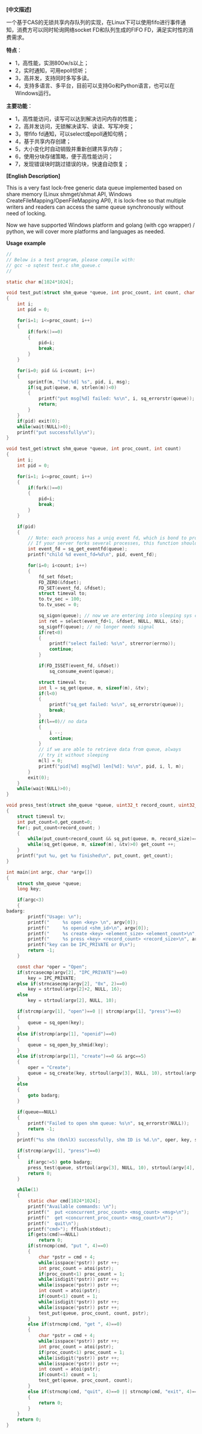 **[中文描述]**

一个基于CAS的无锁共享内存队列的实现，在Linux下可以使用fifo进行事件通知，消费方可以同时轮询网络socket FD和队列生成的FIFO FD，满足实时性的消费需求。

 **特点**：
 
  -   1，高性能，实测800w/s以上；
  -   2，实时通知，可用epoll侦听；
  -   3，高并发，支持同时多写多读。
  -   4，支持多语言、多平台，目前可以支持Go和Python语言，也可以在Windows运行。

 **主要功能**：
 
  -   1，高性能访问，读写可以达到解决访问内存的性能；
  -   2，高并发访问，无锁解决读写、读读、写写冲突；
  -   3，带fifo fd通知，可以select或epoll通知句柄；
  -   4，基于共享内存创建；
  -   5，大小变化时自动销毁并重新创建共享内存；
  -   6，使用分块存储策略，便于高性能访问；
  -   7，发现错误块时跳过错误的块，快速自动恢复；

**[English Description]**

This is a very fast lock-free generic data queue implemented based on share memory (Linux shmget/shmat API, Windows CreateFileMapping/OpenFileMapping API), it is lock-free so that multiple writers and readers can access the same queue synchronously without need of locking.

Now we have supported Windows platform and golang (with cgo wrapper) / python, we will cover more platforms and languages as needed.

**Usage example**

```C
//
// Below is a test program, please compile with:
// gcc -o sqtest test.c shm_queue.c
//

static char m[1024*1024];

void test_put(struct shm_queue *queue, int proc_count, int count, char *msg)
{
	int i;
	int pid = 0;

	for(i=1; i<=proc_count; i++)
	{
		if(fork()==0)
		{
			pid=i;
			break;
		}
	}

	for(i=0; pid && i<count; i++)
	{
		sprintf(m, "[%d:%d] %s", pid, i, msg);
		if(sq_put(queue, m, strlen(m))<0)
		{
			printf("put msg[%d] failed: %s\n", i, sq_errorstr(queue));
			return;
		}
	}
	if(pid) exit(0);
	while(wait(NULL)>0);
	printf("put successfully\n");
}

void test_get(struct shm_queue *queue, int proc_count, int count)
{
	int i;
	int pid = 0;

	for(i=1; i<=proc_count; i++)
	{
		if(fork()==0)
		{
			pid=i;
			break;
		}
	}

	if(pid)
	{
		// Note: each process has a uniq event fd, which is bond to process id
		// If your server forks several processes, this function should be called after fork()
		int event_fd = sq_get_eventfd(queue);
		printf("child %d event_fd=%d\n", pid, event_fd);

		for(i=0; i<count; i++)
		{
			fd_set fdset;
			FD_ZERO(&fdset);
			FD_SET(event_fd, &fdset);
			struct timeval to;
			to.tv_sec = 100;
			to.tv_usec = 0;

			sq_sigon(queue); // now we are entering into sleeping sys call
			int ret = select(event_fd+1, &fdset, NULL, NULL, &to);
			sq_sigoff(queue); // no longer needs signal
			if(ret<0)
			{
				printf("select failed: %s\n", strerror(errno));
				continue;
			}

			if(FD_ISSET(event_fd, &fdset))
				sq_consume_event(queue);

			struct timeval tv;
			int l = sq_get(queue, m, sizeof(m), &tv);
			if(l<0)
			{
				printf("sq_get failed: %s\n", sq_errorstr(queue));
				break;
			}
			if(l==0)// no data
			{
				i --;
				continue;
			}
			// if we are able to retrieve data from queue, always
			// try it without sleeping
			m[l] = 0;
			printf("pid[%d] msg[%d] len[%d]: %s\n", pid, i, l, m);
		}
		exit(0);
	}
	while(wait(NULL)>0);
}

void press_test(struct shm_queue *queue, uint32_t record_count, uint32_t record_size)
{
	struct timeval tv;
	int put_count=0,get_count=0;
	for(; put_count<record_count; )
	{
		while(put_count<record_count && sq_put(queue, m, record_size)==0) put_count ++;
		while(sq_get(queue, m, sizeof(m), &tv)>0) get_count ++;
	}
	printf("put %u, get %u finished\n", put_count, get_count);
}

int main(int argc, char *argv[])
{
	struct shm_queue *queue;
	long key;

	if(argc<3)
	{
badarg:
		printf("Usage: \n");
		printf("     %s open <key> \n", argv[0]);
		printf("     %s openid <shm_id>\n", argv[0]);
		printf("     %s create <key> <element_size> <element_count>\n", argv[0]);
		printf("     %s press <key> <record_count> <record_size>\n", argv[0]);
		printf("key can be IPC_PRIVATE or 0\n");
		return -1;
	}

	const char *oper = "Open";
	if(strcasecmp(argv[2], "IPC_PRIVATE")==0)
		key = IPC_PRIVATE;
	else if(strncasecmp(argv[2], "0x", 2)==0)
		key = strtoul(argv[2]+2, NULL, 16);
	else
		key = strtoul(argv[2], NULL, 10); 

	if(strcmp(argv[1], "open")==0 || strcmp(argv[1], "press")==0)
	{
		queue = sq_open(key);
	}
	else if(strcmp(argv[1], "openid")==0)
	{
		queue = sq_open_by_shmid(key);
	}
	else if(strcmp(argv[1], "create")==0 && argc==5)
	{
		oper = "Create";
		queue = sq_create(key, strtoul(argv[3], NULL, 10), strtoul(argv[4], NULL, 10), 1, 2);
	}
	else
	{
		goto badarg;
	}

	if(queue==NULL)
	{
		printf("Failed to open shm queue: %s\n", sq_errorstr(NULL));
		return -1;
	}
	printf("%s shm (0x%lX) successfully, shm ID is %d.\n", oper, key, sq_get_shmid(queue));

	if(strcmp(argv[1], "press")==0)
	{
		if(argc!=5) goto badarg;
		press_test(queue, strtoul(argv[3], NULL, 10), strtoul(argv[4], NULL, 10));
		return 0;
	}

	while(1)
	{
		static char cmd[1024*1024];
		printf("Available commands: \n");
		printf("  put <concurrent_proc_count> <msg_count> <msg>\n");
		printf("  get <concurrent_proc_count> <msg_count>\n");
		printf("  quit\n");
		printf("cmd>"); fflush(stdout);
		if(gets(cmd)==NULL)
			return 0;
		if(strncmp(cmd, "put ", 4)==0)
		{
			char *pstr = cmd + 4;
			while(isspace(*pstr)) pstr ++;
			int proc_count = atoi(pstr);
			if(proc_count<1) proc_count = 1;
			while(isdigit(*pstr)) pstr ++;
			while(isspace(*pstr)) pstr ++;
			int count = atoi(pstr);
			if(count<1) count = 1;
			while(isdigit(*pstr)) pstr ++;
			while(isspace(*pstr)) pstr ++;
			test_put(queue, proc_count, count, pstr);
		}
		else if(strncmp(cmd, "get ", 4)==0)
		{
			char *pstr = cmd + 4;
			while(isspace(*pstr)) pstr ++;
			int proc_count = atoi(pstr);
			if(proc_count<1) proc_count = 1;
			while(isdigit(*pstr)) pstr ++;
			while(isspace(*pstr)) pstr ++;
			int count = atoi(pstr);
			if(count<1) count = 1;
			test_get(queue, proc_count, count);
		}
		else if(strncmp(cmd, "quit", 4)==0 || strncmp(cmd, "exit", 4)==0)
		{
			return 0;
		}
	}
	return 0;
}

```

